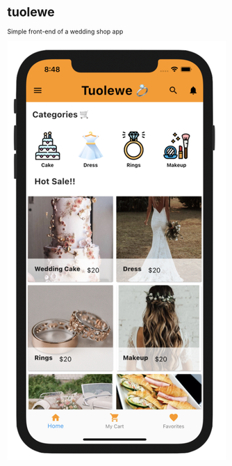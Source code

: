 # tuolewe

Simple front-end of a wedding shop app 

![pic](https://github.com/LavinaKathambi/Wedding-Shop-UI/blob/main/displaypic.png?raw=true)
